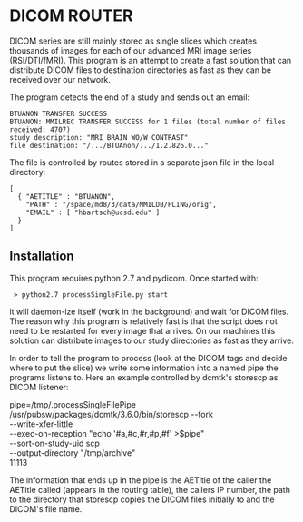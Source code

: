 DICOM ROUTER
============

DICOM series are still mainly stored as single slices which creates thousands of images for each of our advanced MRI image series (RSI/DTI/fMRI). This program is an attempt to create a fast solution that can distribute DICOM files to destination directories as fast as they can be received over our network.

The program detects the end of a study and sends out an email:

    BTUANON TRANSFER SUCCESS
    BTUANON: MMILREC TRANSFER SUCCESS for 1 files (total number of files received: 4707)
    study description: "MRI BRAIN WO/W CONTRAST"
    file destination: "/.../BTUAnon/.../1.2.826.0..."

The file is controlled by routes stored in a separate json file in the local directory:

    [
      { "AETITLE" : "BTUANON",
        "PATH" : "/space/md8/3/data/MMILDB/PLING/orig",
        "EMAIL" : [ "hbartsch@ucsd.edu" ]
      }
    ]

Installation
------------

This program requires python 2.7 and pydicom. Once started with:

     > python2.7 processSingleFile.py start

it will daemon-ize itself (work in the background) and wait for DICOM files. The reason why this program is relatively fast is that the script does not need to be restarted for every image that arrives. On our machines this solution can distribute images to our study directories as fast as they arrive.

In order to tell the program to process (look at the DICOM tags and decide where to put the slice) we write some information into a named pipe the programs listens to. Here an example controlled by dcmtk's storescp as DICOM listener:

   pipe=/tmp/.processSingleFilePipe
   /usr/pubsw/packages/dcmtk/3.6.0/bin/storescp --fork \
                                                --write-xfer-little \
                                                --exec-on-reception "echo '#a,#c,#r,#p,#f' >$pipe" \
                                                --sort-on-study-uid scp \
                                                --output-directory "/tmp/archive" \
                                                11113
						
The information that ends up in the pipe is the AETitle of the caller the AETitle called (appears in the routing table), the callers IP number, the path to the directory that storescp copies the DICOM files initially to and the DICOM's file name.